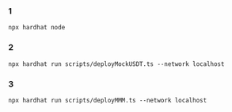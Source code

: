 ### 1
```
npx hardhat node
```

### 2
```
npx hardhat run scripts/deployMockUSDT.ts --network localhost
```

### 3
```
npx hardhat run scripts/deployMMM.ts --network localhost
```